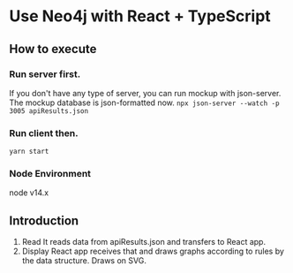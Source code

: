 # Use Neo4j with React + TypeScript
## How to execute
### Run server first.
If you don't have any type of server, you can run mockup with json-server.
The mockup database is json-formatted now.
`` npx json-server --watch -p 3005 apiResults.json ``
### Run client then.
`` yarn start ``
### Node Environment
node v14.x

## Introduction
1. Read
It reads data from apiResults.json and transfers to React app.
2. Display
React app receives that and draws graphs according to rules by the data structure.
Draws on SVG.